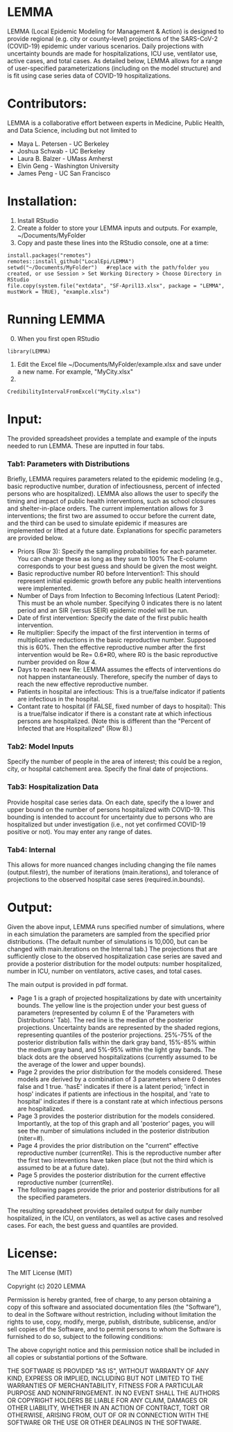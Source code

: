 # LEMMA
LEMMA (Local Epidemic Modeling for Management &amp; Action) is designed to provide regional (e.g. city or county-level) projections of the SARS-CoV-2 (COVID-19) epidemic under various scenarios. Daily projections with uncertainty bounds are made for hospitalizations, ICU use, ventilator use, active cases, and total cases. As detailed below, LEMMA allows for a range of user-specified parameterizations (including on the model structure) and is fit using case series data of COVID-19 hospitalizations.

# Contributors:

LEMMA is a collaborative effort between experts in Medicine, Public Health, and Data Science, including but not limited to

- Maya L. Petersen - UC Berkeley
- Joshua Schwab - UC Berkeley
- Laura B. Balzer - UMass Amherst
- Elvin Geng - Washington University
- James Peng - UC San Francisco

# Installation: 

1) Install RStudio 
2) Create a folder to store your LEMMA inputs and outputs. For example, ~/Documents/MyFolder
3) Copy and paste these lines into the RStudio console, one at a time:
```{r}
install.packages("remotes")  
remotes::install_github("LocalEpi/LEMMA")
setwd("~/Documents/MyFolder")   #replace with the path/folder you created, or use Session > Set Working Directory > Choose Directory in RStudio
file.copy(system.file("extdata", "SF-April13.xlsx", package = "LEMMA", mustWork = TRUE), "example.xlsx")
```

# Running LEMMA
0) When you first open RStudio
```{r}
library(LEMMA) 
```
1) Edit the Excel file ~/Documents/MyFolder/example.xlsx and save under a new name. For example, "MyCity.xlsx"
2) 
```{r}
CredibilityIntervalFromExcel("MyCity.xlsx")
```

# Input:

The provided spreadsheet provides a template and example of the inputs needed to run LEMMA. These are inputted in four tabs.

### Tab1: Parameters with Distributions
Briefly, LEMMA requires parameters related to the epidemic modeling (e.g., basic reproductive number, duration of infectiousness, percent of infected persons who are hospitalized). LEMMA also allows the user to specify the timing and impact of public health interventions, such as school closures and shelter-in-place orders. The current implementation allows for 3 interventions; the first two are assumed to occur before the current date, and the third can be used to simulate epidemic if measures are implemented or lifted at a future date. Explanations for specific parameters are provided below.
- Priors (Row 3): Specify the sampling probabilities for each parameter. You can change these as long as they sum to 100% The E-column corresponds to your best guess and should be given the most weight.
- Basic reproductive number R0 before Intervention1: This should represent initial epidemic growth before any public health interventions were implemented.
- Number of Days from Infection to Becoming Infectious (Latent Period): This must be an whole number. Specifying 0 indicates there is no latent period and an SIR (versus SEIR) epidemic model will be run. 
- Date of first intervention: Specify the date of the first public health intervention. 
- Re multiplier: Specify the impact of the first intervention in terms of multiplicative reductions in the basic reproductive number. Supposed this is 60%. Then the effective reproductive number after the first intervention would be Re= 0.6*R0, where R0 is the basic reproductive number provided on Row 4. 
- Days to reach new Re: LEMMA assumes the effects of interventions do not happen instantaneously. Therefore, specify the number of days to reach the new effective reproductive number. 
- Patients in hospital are infectious: This is a true/false indicator if patients are infectious in the hospital.
- Contant rate to hospital (if FALSE, fixed number of days to hospital): This is a true/false indicator if there is a constant rate at which infectious persons are hospitalized. (Note this is different than the "Percent of Infected that are Hospitalized" (Row 8).)

### Tab2: Model Inputs
Specify the number of people in the area of interest; this could be a region, city, or hospital catchement area. Specify the final date of projections. 

### Tab3: Hospitalization Data
Provide hospital case series data. On each date, specify the a lower and upper bound on the number of persons hospitalized with COVID-19. This bounding is intended to account for uncertainty due to persons who are hospitalized but under investigation (i.e., not yet confirmed COVID-19 positive or not). You may enter any range of dates. 

### Tab4: Internal
This allows for more nuanced changes including changing the file names (output.filestr), the number of iterations (main.iterations), and tolerance of projections to the observed hospital case seres (required.in.bounds). 

# Output: 
Given the above input, LEMMA runs specified number of simulations, where in each simulation the parameters are sampled from the specified prior distributions. (The default number of simulations is 10,000, but can be changed with main.iterations on the Internal tab.) The projections that are sufficiently close to the observed hospitalization case series are saved and provide a posterior distribution for the model outputs: number hospitalized, number in ICU, number on ventilators, active cases, and total cases. 

The main output is provided in pdf format. 
- Page 1 is a graph of projected hospitalizations by date with uncertainity bounds. The yellow line is the projection under your best guess of parameters (represented by column E of the 'Parameters with Distributions' Tab). The red line is the median of the posterior projections. Uncertainty bands are represented by the shaded regions, representing quantiles of the posterior projections. 25%-75% of the posterior distribution falls within the dark gray band, 15%-85% within the medium gray band, and 5%-95% within the light gray bands. The black dots are the observed hospitalizations (currently assumed to be the average of the lower and upper bounds). 
- Page 2 provides the prior distribution for the models considered. These models are derived by a combination of 3 parameters where 0 denotes false and 1 true. 'hasE' indicates if there is a latent period; 'infect in hosp' indicates if patients are infectious in the hospital, and 'rate to hospital' indicates if there is a constant rate at which infectious persons are hospitalized. 
- Page 3 provides the posterior distribution for the models considered. Importantly, at the top of this graph and all 'posterior' pages, you will see the number of simulations included in the posterior distribution (niter=#). 
- Page 4 provides the prior distribution on the "current" effective reproductive number (currentRe). This is the reproductive number after the first two inteventions have taken place (but not the third which is assumed to be at a future date). 
- Page 5 provides the posterior distribution for the current effective reproductive number (currentRe).
- The following pages provide the prior and posterior distributions for all the specified parameters. 

The resulting spreadsheet provides detailed output for daily number hospitalized, in the ICU, on ventilators, as well as active cases and resolved cases. For each, the best guess and quantiles are provided.

# License:
 
The MIT License (MIT)

Copyright (c) 2020 LEMMA

Permission is hereby granted, free of charge, to any person obtaining a copy of this software and associated documentation files (the "Software"), to deal in the Software without restriction, including without limitation the rights to use, copy, modify, merge, publish, distribute, sublicense, and/or sell copies of the Software, and to permit persons to whom the Software is furnished to do so, subject to the following conditions:

The above copyright notice and this permission notice shall be included in all copies or substantial portions of the Software.

THE SOFTWARE IS PROVIDED "AS IS", WITHOUT WARRANTY OF ANY KIND, EXPRESS OR IMPLIED, INCLUDING BUT NOT LIMITED TO THE WARRANTIES OF MERCHANTABILITY, FITNESS FOR A PARTICULAR PURPOSE AND NONINFRINGEMENT. IN NO EVENT SHALL THE AUTHORS OR COPYRIGHT HOLDERS BE LIABLE FOR ANY CLAIM, DAMAGES OR OTHER LIABILITY, WHETHER IN AN ACTION OF CONTRACT, TORT OR OTHERWISE, ARISING FROM, OUT OF OR IN CONNECTION WITH THE SOFTWARE OR THE USE OR OTHER DEALINGS IN THE SOFTWARE.
